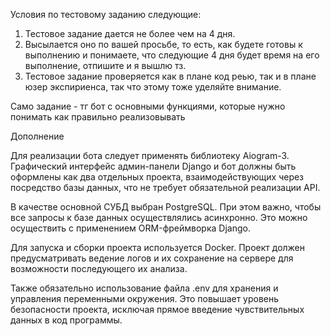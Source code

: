 

Условия по тестовому заданию следующие:
1) Тестовое задание дается не более чем на 4 дня. 
2) Высылается оно по вашей просьбе, то есть, как будете готовы к выполнению и понимаете, что следующие 4 дня будет время на его выполнение, отпишите и я вышлю тз. 
3) Тестовое задание проверяется как в плане код реью, так и в плане юзер экспириенса, так что этому тоже уделяйте внимание.

Само задание - тг бот с основными функциями, которые нужно понимать как правильно реализовывать

Дополнение

Для реализации бота следует применять библиотеку Aiogram-3. Графический интерфейс админ-панели Django и бот должны быть оформлены как два отдельных проекта, взаимодействующих через посредство базы данных, что не требует обязательной реализации API.

В качестве основной СУБД выбран PostgreSQL. При этом важно, чтобы все запросы к базе данных осуществлялись асинхронно. Это можно осуществить с применением ORM-фреймворка Django.

Для запуска и сборки проекта используется Docker. Проект должен предусматривать ведение логов и их сохранение на сервере для возможности последующего их анализа.

Также обязательно использование файла .env для хранения и управления переменными окружения. Это повышает уровень безопасности проекта, исключая прямое введение чувствительных данных в код программы.

